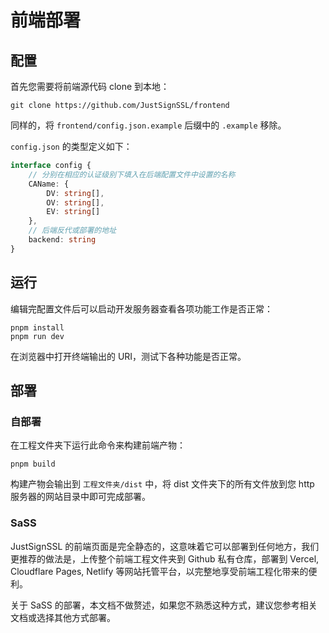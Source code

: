 # 前端部署

## 配置

首先您需要将前端源代码 clone 到本地：

```shell
git clone https://github.com/JustSignSSL/frontend
```

同样的，将 `frontend/config.json.example` 后缀中的 `.example` 移除。

`config.json` 的类型定义如下：

```ts
interface config {
    // 分别在相应的认证级别下填入在后端配置文件中设置的名称
    CAName: {
        DV: string[],
        OV: string[],
        EV: string[]
    },
    // 后端反代或部署的地址
    backend: string
}
```

## 运行

编辑完配置文件后可以启动开发服务器查看各项功能工作是否正常：

```shell
pnpm install
pnpm run dev
```

在浏览器中打开终端输出的 URI，测试下各种功能是否正常。

## 部署

### 自部署

在工程文件夹下运行此命令来构建前端产物：

```shell
pnpm build
```

构建产物会输出到 `工程文件夹/dist` 中，将 dist 文件夹下的所有文件放到您 http 服务器的网站目录中即可完成部署。

### SaSS

JustSignSSL 的前端页面是完全静态的，这意味着它可以部署到任何地方，我们更推荐的做法是，上传整个前端工程文件夹到 Github 私有仓库，部署到 Vercel, Cloudflare Pages, Netlify 等网站托管平台，以完整地享受前端工程化带来的便利。

关于 SaSS 的部署，本文档不做赘述，如果您不熟悉这种方式，建议您参考相关文档或选择其他方式部署。
